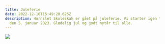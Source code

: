 ```yaml
---
title: Juleferie
date: 2022-12-16T15:49:20.625Z
description: Hornslet Skoleskak er gået på juleferie. Vi starter igen torsdag
  den 5. januar 2023. Glædelig jul og godt nytår til alle.
---
```

![](/images/skakjulemotiv.jpg)